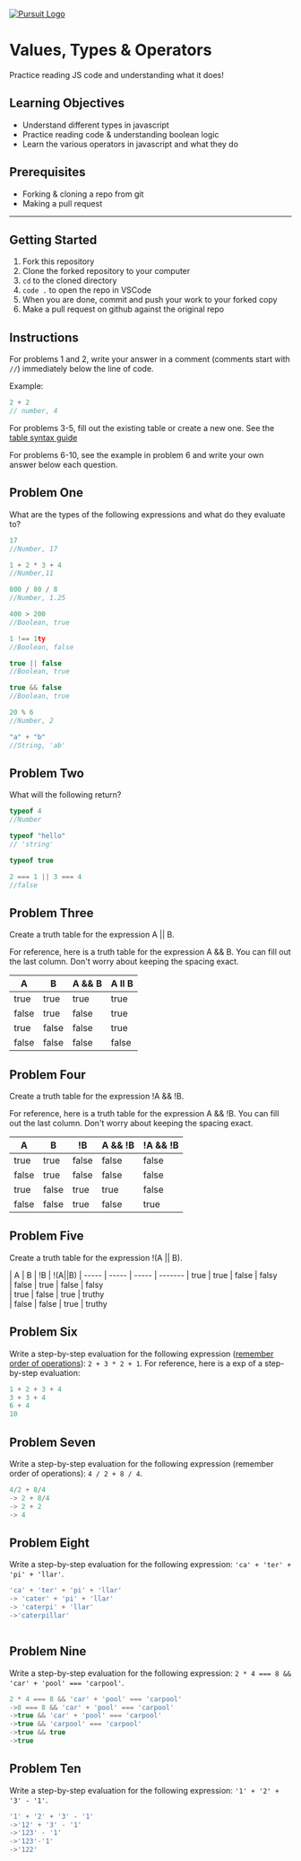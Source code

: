 [![Pursuit Logo](https://avatars1.githubusercontent.com/u/5825944?s=200&v=4)](https://pursuit.org)

# Values, Types & Operators

Practice reading JS code and understanding what it does!

## Learning Objectives

- Understand different types in javascript
- Practice reading code & understanding boolean logic
- Learn the various operators in javascript and what they do

## Prerequisites

- Forking & cloning a repo from git
- Making a pull request

---

## Getting Started

1. Fork this repository
1. Clone the forked repository to your computer
1. `cd` to the cloned directory
1. `code .` to open the repo in VSCode
1. When you are done, commit and push your work to your forked copy
1. Make a pull request on github against the original repo

## Instructions

For problems 1 and 2, write your answer in a comment (comments start with `//`) immediately below the line of code.

Example:

```js
2 + 2
// number, 4
```

For problems 3-5, fill out the existing table or create a new one. See the [table syntax guide](https://www.markdownguide.org/extended-syntax#tables)

For problems 6-10, see the example in problem 6 and write your own answer below each question.



## Problem One

What are the types of the following expressions and what do they evaluate to?

```js
17
//Number, 17

1 + 2 * 3 + 4 
//Number,11

800 / 80 / 8
//Number, 1.25

400 > 200
//Boolean, true

1 !== 1ty
//Boolean, false

true || false
//Boolean, true

true && false
//Boolean, true

20 % 6
//Number, 2

"a" + "b"
//String, 'ab'

```

## Problem Two

What will the following return?

```js
typeof 4
//Number

typeof "hello"
// 'string'

typeof true

2 === 1 || 3 === 4
//false

```

## Problem Three

Create a truth table for the expression A || B.

For reference, here is a truth table for the expression A && B. You can fill out the last column. Don't worry about keeping the spacing exact.

| A     | B     | A && B |  A ll B   |
| ----- | ----- | ------ | ---------- |
| true  | true  | true   |      true
| false | true  | false  |      true
| true  | false | false  |      true
| false | false | false  |      false


## Problem Four

Create a truth table for the expression !A && !B.

For reference, here is a truth table for the expression A && !B. You can fill out the last column. Don't worry about keeping the spacing exact.

| A     | B     | !B    | A && !B | !A && !B |
| ----- | ----- | ----- | ------- | -------- |
| true  | true  | false | false   |   false     |
| false | true  | false | false   |   false       |
| true  | false | true  | true    |   false      |
| false | false | true  | false   |   true      |

## Problem Five

Create a truth table for the expression !(A || B).

| A     | B     | !B    | !(A||B)
| ----- | ----- | ----- | ------- 
| true  | true  | false | falsy    
| false | true  | false | falsy   
| true  | false | true  | truthy     
| false | false | true  | truthy     


## Problem Six

Write a step-by-step evaluation for the following expression ([remember order of operations](https://www.mathsisfun.com/operation-order-pemdas.html)): `2 + 3 * 2 + 1`.
For reference, here is a exp of a step-by-step evaluation:

```js
1 + 2 + 3 + 4
3 + 3 + 4
6 + 4
10
```

## Problem Seven

Write a step-by-step evaluation for the following expression (remember order of operations): `4 / 2 + 8 / 4`.

```js
4/2 + 8/4
-> 2 + 8/4
-> 2 + 2
-> 4

```

## Problem Eight

Write a step-by-step evaluation for the following expression: `'ca' + 'ter' + 'pi' + 'llar'`.

```js
'ca' + 'ter' + 'pi' + 'llar'
-> 'cater' + 'pi' + 'llar'
-> 'caterpi' + 'llar'
->'caterpillar'



```



## Problem Nine

Write a step-by-step evaluation for the following expression: `2 * 4 === 8 && 'car' + 'pool' === 'carpool'`.

```js
2 * 4 === 8 && 'car' + 'pool' === 'carpool'
->8 === 8 && 'car' + 'pool' === 'carpool'
->true && 'car' + 'pool' === 'carpool'
->true && 'carpool' === 'carpool'
->true && true 
->true
```


## Problem Ten

Write a step-by-step evaluation for the following expression: `'1' + '2' + '3' - '1'`.

```js
'1' + '2' + '3' - '1'
->'12' + '3' - '1'
->'123' - '1'
->'123'-'1'
->'122'
```

